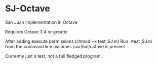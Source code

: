SJ-Octave
=========

San Juan implementation in Octave

Requires Octave 3.4 or greater

After adding execute permissions (chmod +x test_SJ.m)
Run ./test_SJ.m from the command line
assumes /usr/bin/octave is present

Currently just a test, not a full fledged program.

